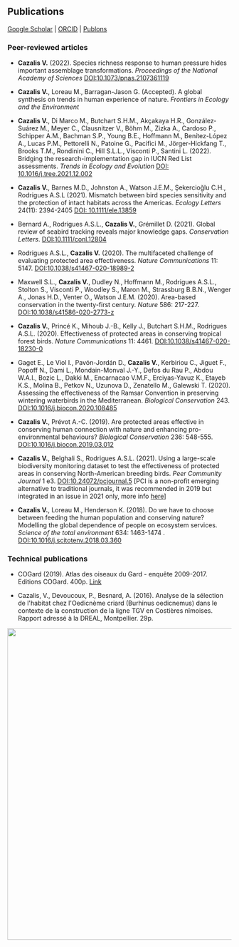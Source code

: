 ## Publications

[Google Scholar](https://scholar.google.com/citations?user=t42adKwAAAAJ&hl=fr&oi=sra)  \|  [ORCID](https://orcid.org/0000-0003-0850-883X)  \|  [Publons](https://publons.com/researcher/1605670/victor-cazalis/)


### Peer-reviewed articles
* **Cazalis V.** (2022). Species richness response to human pressure hides important assemblage transformations. *Proceedings of the National Academy of Sciences* [DOI:10.1073/pnas.2107361119](https://www.pnas.org/doi/full/10.1073/pnas.2107361119)

* **Cazalis V.**, Loreau M., Barragan-Jason G. (Accepted). A global synthesis on trends in human experience of nature. *Frontiers in Ecology and the Environment*

* **Cazalis V.**, Di Marco M., Butchart S.H.M., Akçakaya H.R., González‐Suárez M., Meyer C., Clausnitzer V., Böhm M., Zizka A., Cardoso P., Schipper A.M., Bachman S.P., Young B.E., Hoffmann M., Benítez-López A., Lucas P.M., Pettorelli N., Patoine G., Pacifici M., Jörger-Hickfang T., Brooks T.M., Rondinini C., Hill S.L.L., Visconti P., Santini L. (2022). Bridging the research-implementation gap in IUCN Red List assessments. *Trends in Ecology and Evolution* [DOI: 10.1016/j.tree.2021.12.002](https://www.sciencedirect.com/science/article/pii/S0169534721003372?dgcid=author)

* **Cazalis V.**, Barnes M.D., Johnston A., Watson J.E.M., Şekercioğlu C.H., Rodrigues A.S.L (2021). Mismatch between bird species sensitivity and the protection of intact habitats across the Americas. *Ecology Letters* 24(11): 2394-2405 [DOI: 10.1111/ele.13859](https://onlinelibrary.wiley.com/doi/10.1111/ele.13859) 

* Bernard A., Rodrigues A.S.L., **Cazalis V.**, Grémillet D. (2021). Global review of seabird tracking reveals major knowledge gaps. *Conservation Letters*. [DOI:10.1111/conl.12804](https://conbio.onlinelibrary.wiley.com/doi/full/10.1111/conl.12804)

* Rodrigues A.S.L., **Cazalis V.** (2020). The multifaceted challenge of evaluating protected area effectiveness. *Nature Communications* 11: 5147. [DOI:10.1038/s41467-020-18989-2](https://www.nature.com/articles/s41467-020-18989-2)

* Maxwell S.L., **Cazalis V.**, Dudley N., Hoffmann M., Rodrigues A.S.L., Stolton S., Visconti P., Woodley S., Maron M., Strassburg B.B.N., Wenger A., Jonas H.D., Venter O., Watson J.E.M. (2020). Area-based conservation in the twenty-first century. *Nature* 586: 217-227. [DOI:10.1038/s41586-020-2773-z](https://www.nature.com/articles/s41586-020-2773-z)

* **Cazalis V.**, Princé K., Mihoub J.-B., Kelly J., Butchart S.H.M., Rodrigues A.S.L. (2020). Effectiveness of protected areas in conserving tropical forest birds. *Nature Communications* 11: 4461. [DOI:10.1038/s41467-020-18230-0](https://www.nature.com/articles/s41467-020-18230-0)

* Gaget E., Le Viol I., Pavón-Jordán D., **Cazalis V.**, Kerbiriou C., Jiguet F., Popoff N., Dami L., Mondain-Monval J.-Y., Defos du Rau P., Abdou W.A.I., Bozic L., Dakki M., Encarnacao V.M.F., Erciyas-Yavuz K., Etayeb K.S., Molina B., Petkov N., Uzunova D., Zenatello M., Galewski T. (2020). Assessing the effectiveness of the Ramsar Convention in preserving wintering waterbirds in the Mediterranean. *Biological Conservation* 243. [DOI:10.1016/j.biocon.2020.108485](https://www.sciencedirect.com/science/article/pii/S0006320719315332?dgcid=author)

* **Cazalis V.**, Prévot A.-C. (2019). Are protected areas effective in conserving human connection with nature and enhancing pro-environmental behaviours? *Biological Conservation* 236: 548-555. [DOI:10.1016/j.biocon.2019.03.012](https://doi.org/10.1016/j.biocon.2019.03.012)

* **Cazalis V.**, Belghali S., Rodrigues A.S.L. (2021). Using a large-scale biodiversity monitoring dataset to test the effectiveness of protected areas in conserving North-American breeding birds. *Peer Community Journal* 1 e3. [DOI:10.24072/pcjournal.5](https://peercommunityjournal.org/articles/10.24072/pcjournal.5/) [PCI is a non-profit emerging alternative to traditional journals, it was recommended in 2019 but integrated in an issue in 2021 only, more info [here](https://peercommunityin.org)]

* **Cazalis V.**, Loreau M., Henderson K. (2018). Do we have to choose between feeding the human population and conserving nature? Modelling the global dependence of people on ecosystem services. *Science of the total environment* 634: 1463-1474 . [DOI:10.1016/j.scitotenv.2018.03.360](https://doi.org/10.1016/j.scitotenv.2018.03.360)


### Technical publications
* COGard (2019). Atlas des oiseaux du Gard - enquête 2009-2017. Editions COGard. 400p. [Link](http://cogard.org/atlas/atlas-des-oiseaux-du-gard-vente/)

* Cazalis, V., Devoucoux, P., Besnard, A. (2016). Analyse de la sélection de l'habitat chez l'Oedicnème criard (Burhinus oedicnemus) dans le contexte de la construction de la ligne TGV en Costières nîmoises. Rapport adressé à la DREAL, Montpellier. 29p.

<img src="https://victorcazalis.github.io/LongTailedTit2.jpg"  align="center" width="700">
